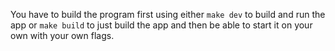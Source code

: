You have to build the program first using either `make dev` to build and run the app or `make build` to just build the app and then be able to start it on your own with your own flags.
